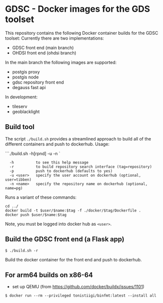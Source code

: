 # GDSC - Docker images for the GDS toolset 

This repository contains the following Docker container builds for the GDSC toolset: Currently there are two implementations:

- GDSC front end (main branch)
- OHDSI front end (ohdsi branch)  

In the main branch the following images are supported:
- postgis proxy
- postgis node
- gdsc repository front end 
- degauss fast api

In development:
- tileserv
- geoblacklight

## Build tool

The script ```./build.sh``` provides a streamlined approach to build all of the different containers and push to dockerhub. Usage:

```./build.sh -h[rpnd] -u <user> -n <name>`

```  
  -h          to see this help message
  -r          to build repository search interface (tag=repository)
  -p          push to dockerhub (defaults to yes)
  -u <user>   specify the user account on dockerhub (optional, user=tibben) 
  -n <name>   specify the repository name on dockerhub (optional, name=pg)
```  

Runs a variant of these commands:

```
cd ../
docker build -t $user/$name:$tag -f ./docker/$tag/Dockerfile .
docker push $user/$name:$tag
```

Note, you must be logged into docker hub as ```<user>```.

## Build the GDSC front end (a Flask app)  

```$ ./build.sh -r```

Build the docker container for the front end and push to dockerhub.

## For arm64 builds on x86-64

- set up QEMU (from https://github.com/docker/buildx/issues/1101)

```$ docker run --rm --privileged tonistiigi/binfmt:latest --install all```
